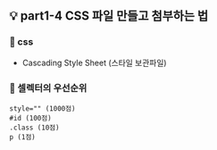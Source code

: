 ## 💡 part1-4 CSS 파일 만들고 첨부하는 법

### 🔹 css

- Cascading Style Sheet (스타일 보관파일)

### 🔹 셀렉터의 우선순위

```
style="" (1000점)
#id (100점)
.class (10점)
p (1점)
```
